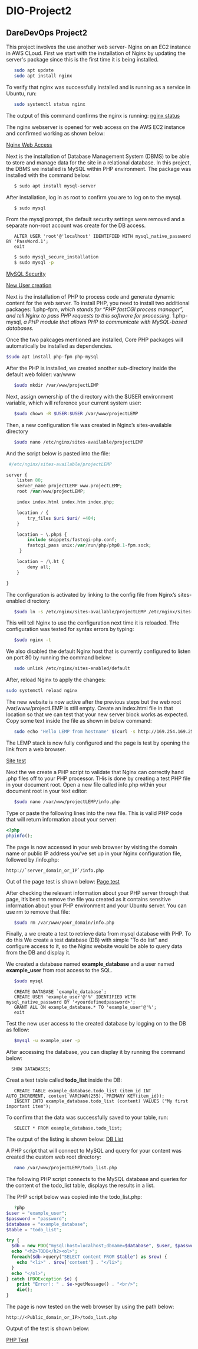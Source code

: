 # DIO-Project2
## DareDevOps Project2
This project involves the use another web server- Nginx on an EC2 instance in AWS CLoud.  First we start with the installation of Nginx by updating the server's package since this is the first time it is being installed.

```bash
   sudo apt update
   sudo apt install nginx
```
To verify that nginx was successfully installed and is running as a service in Ubuntu, run:
```bash
   sudo systemctl status nginx
```
The output of this command confirms the nginx is running: 
[nginx status](https://user-images.githubusercontent.com/61512079/172841408-33310a93-37f0-4a87-bf49-6c77a4d05d41.PNG> "nginx status")

The nginx webserver is opened for web access on the AWS EC2 instance and confirmed working as shown below:

[Nginx Web Access](https://user-images.githubusercontent.com/61512079/172843244-5f92f98c-7a85-4ea8-9b66-c69e327bf76b.PNG "Nginx-Web-Access")

 Next is the installation of Database Management System (DBMS) to be able to store and manage data for the site in a relational database.
 In this project, the DBMS we installed  is MySQL within PHP environment.
 The package was installed with the command below:
 ```bash
    $ sudo apt install mysql-server
 ```
 After installation,  log in as root to confirm you are to log on to the mysql.
 ```bash
    $ sudo mysql
 ```
 From the mysql prompt, the default security settings were removed and a separate non-root account was create for the DB access.
 ```mysql
    ALTER USER 'root'@'localhost' IDENTIFIED WITH mysql_native_password BY 'PassWord.1';
    exit
 ```
 ```bash
    $ sudo mysql_secure_installation
    $ sudo mysql -p
 ```

 [MySQL Security](https://user-images.githubusercontent.com/61512079/172844981-2f50723b-5b0b-471b-b915-11a5ba821ef9.PNG "MYSQL Security Settings Modification COnfirmed")
 
 [New User creation](https://user-images.githubusercontent.com/61512079/172845249-8b144fa7-6b28-46d6-9b3a-9c7278e69d49.PNG "Non-root User Created")
 
  
Next is the installation of PHP to process code and generate dynamic content for the web server.
To install PHP, you need to install two additional packages:
1.php-fpm, *which stands for “PHP fastCGI process manager”, and tell Nginx to pass PHP requests to this software for processing.*
1.php-mysql, *a PHP module that allows PHP to communicate with MySQL-based databases.*

Once the two pakcages mentioned are installed, Core PHP packages will automatically be installed as dependencies.
```bash
$sudo apt install php-fpm php-mysql
```
After the PHP is installed, we created another sub-directory inside the default web folder: var/www

```bash
   $sudo mkdir /var/www/projectLEMP
```
Next, assign ownership of the directory with the $USER environment variable, which will reference your current system user:

```bash
   $sudo chown -R $USER:$USER /var/www/projectLEMP
```

Then, a new configuration file was created in Nginx’s sites-available directory
```bash
   $sudo nano /etc/nginx/sites-available/projectLEMP
```
And the script below is pasted into the file:

```php
 #/etc/nginx/sites-available/projectLEMP

server {
    listen 80;
    server_name projectLEMP www.projectLEMP;
    root /var/www/projectLEMP;

    index index.html index.htm index.php;

    location / {
        try_files $uri $uri/ =404;
    }

    location ~ \.php$ {
        include snippets/fastcgi-php.conf;
        fastcgi_pass unix:/var/run/php/php8.1-fpm.sock;
     }

    location ~ /\.ht {
        deny all;
    }

}
```



The configuration is activated by linking to the config file from Nginx’s sites-enabled directory:
```bash
   $sudo ln -s /etc/nginx/sites-available/projectLEMP /etc/nginx/sites-enabled/
```
This will tell Nginx to use the configuration next time it is reloaded. THe configuration was tested for syntax errors by typing:
```bash
   $sudo nginx -t
```

We also disabled the default Nginx host that is currently configured to listen on port 80 by running the command below:

```bash
   sudo unlink /etc/nginx/sites-enabled/default
```
After, reload Nginx to apply the changes:
```bash
sudo systemctl reload nginx
```
The new website is now active after the previous steps but the web root /var/www/projectLEMP is still empty. 
Create an index.html file in that location so that we can test that your new server block works as expected. Copy some text inside the file as shown in below command:
```bash
   sudo echo 'Hello LEMP from hostname' $(curl -s http://169.254.169.254/latest/meta-data/public-hostname) 'with public IP' $(curl -s     http://169.254.169.254/latest/meta-data/public-ipv4) > /var/www/projectLEMP/index.html
```
The LEMP stack is now fully configured and the page is test by opening the link from a web browser.

[Site test](https://user-images.githubusercontent.com/61512079/172852837-442f9fd8-2dcb-4bd5-a5f4-26d559e61aa4.PNG "Site Test")

Next the we create a PHP script to validate that Nginx can correctly hand .php files off to your PHP processor.
THis is done by creating a test PHP file in your document root. Open a new file called info.php within your document root in your text editor:
```bash
   $sudo nano /var/www/projectLEMP/info.php
```

Type or paste the following lines into the new file. This is valid PHP code that will return information about your server:
```php
<?php
phpinfo();
```
The page is now accessed in your web browser by visiting the domain name or public IP address you’ve set up in your Nginx configuration file, followed by /info.php:

```http
http://`server_domain_or_IP`/info.php
```
Out of the page test is shown below:
[Page test](https://user-images.githubusercontent.com/61512079/172854130-8a8ff87e-6ce1-4088-a0a4-9d862d032120.PNG "PHP Page Test")

After checking the relevant information about your PHP server through that page, it’s best to remove the file you created as it contains sensitive information about your PHP environment and your Ubuntu server. You can use rm to remove that file:
```bash
   $sudo rm /var/www/your_domain/info.php
```
Finally, a  we create a test to retrieve data from mysql database with PHP. To do this  We create a test database (DB) with simple "To do list" and configure access to it, so the Nginx website would be able to query data from the DB and display it.

We created a database named **example_database** and a user named **example_user** from root access to the SQL.
```bash
   $sudo mysql
```
```mysql
   CREATE DATABASE `example_database`;
   CREATE USER 'example_user'@'%' IDENTIFIED WITH mysql_native_password BY '<yourdefinedpassword>';
   GRANT ALL ON example_database.* TO 'example_user'@'%';
   exit
```
Test the new user access to the created database by logging on to the DB as follow:
```bash
   $mysql -u example_user -p
```
After accessing the database, you can display it by running the command below:
```mysql
  SHOW DATABASES;
```
Creat a test table called **todo_list** inside the DB:
```mysql
   CREATE TABLE example_database.todo_list (item_id INT AUTO_INCREMENT, content VARCHAR(255), PRIMARY KEY(item_id));
   INSERT INTO example_database.todo_list (content) VALUES ("My first important item");
```
   
To confirm that the data was successfully saved to your table, run:
```mysql
   SELECT * FROM example_database.todo_list;
```
The output of the listing is shown below:
[DB List](https://user-images.githubusercontent.com/61512079/172857673-64271233-a4bb-4ec6-91e6-6d4028f0fbae.PNG "Output of Todo_List table")

A PHP script that will connect to MySQL and query for your content was created the  custom web root directory:
```bash
   nano /var/www/projectLEMP/todo_list.php
```
The following PHP script connects to the MySQL database and queries for the content of the todo_list table, displays the results in a list. 

The PHP script below was copied into the todo_list.php:

```php
   ?php
$user = "example_user";
$password = "password";
$database = "example_database";
$table = "todo_list";

try {
  $db = new PDO("mysql:host=localhost;dbname=$database", $user, $password);
  echo "<h2>TODO</h2><ol>";
  foreach($db->query("SELECT content FROM $table") as $row) {
    echo "<li>" . $row['content'] . "</li>";
  }
  echo "</ol>";
} catch (PDOException $e) {
    print "Error!: " . $e->getMessage() . "<br/>";
    die();
}
```
The page is now tested on the web browser by using the path below:

```http
http://<Public_domain_or_IP>/todo_list.php
```
Output of the test is shown below:

[PHP Test](https://user-images.githubusercontent.com/61512079/172859198-76b883d9-2749-44f6-ada0-e5dac09b636f.PNG "PHP Test")







